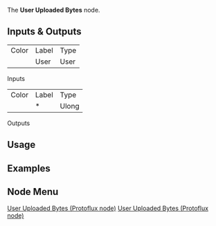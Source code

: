 <languages></languages> <translate> The **User Uploaded Bytes** node.

## Inputs & Outputs

|       |       |      |
|-------|-------|------|
| Color | Label | Type |
|       | User  | User |

Inputs

|       |       |       |
|-------|-------|-------|
| Color | Label | Type  |
|       | \*    | Ulong |

Outputs

## Usage

## Examples

## Node Menu

</translate>

[User Uploaded Bytes (Protoflux node)](Category:Protoflux "wikilink")
[User Uploaded Bytes (Protoflux
node)](Category:Protoflux:Users "wikilink")